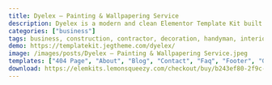 ```yaml
---
title: Dyelex – Painting & Wallpapering Service
description: Dyelex is a modern and clean Elementor Template Kit built especially for Painting & Wallpapering Service Company, Handyman, Wall Repair Service, or any home improvement and maintenance services. Dyelex has a beautiful and unique design with a 100% responsive layout, retina-ready, and very easy to customize because using Elementor so you don’t need a single line of coding!
categories: ["business"]
tags: business, construction, contractor, decoration, handyman, interior, modern, painter, painting, renovation, repair, service, wall paint, wallpaper, wallpapering
demo: https://templatekit.jegtheme.com/dyelex/
image: /images/posts/Dyelex – Painting & Wallpapering Service.jpeg
templates: ["404 Page", "About", "Blog", "Contact", "Faq", "Footer", "Global", "Header", "Home", "Metform Appointment", "Metform Contact", "Pricing", "Services", "Single Post", "Team"]
download: https://elemkits.lemonsqueezy.com/checkout/buy/b243ef80-2f9c-46f2-8271-6d3d9aa9ea86
---
```

